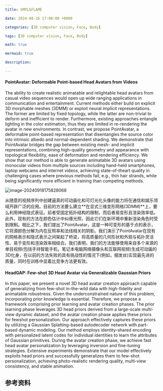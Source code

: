 ```yaml
---
title: SMPL&FLAME

date: 2024-08-26 17:00:00 +0800

categories: [3D computer vision, Face, Body]

tags: [3D computer vision, Face, Body]

math: true

mermaid: true

description: 

---
```




#### PointAvatar: Deformable Point-based Head Avatars from Videos

The ability to create realistic animatable and relightable head avatars from casual video sequences would open up wide ranging applications in communication and entertainment. Current methods either build on explicit 3D morphable meshes (3DMM) or exploit neural implicit representations. The former are limited by fixed topology, while the latter are non-trivial to deform and inefficient to render. Furthermore, existing approaches entangle lighting in the color estimation, thus they are limited in re-rendering the avatar in new environments. In contrast, we propose PointAvatar, a deformable point-based representation that disentangles the source color into intrinsic albedo and normal-dependent shading. We demonstrate that PointAvatar bridges the gap between existing mesh- and implicit representations, combining high-quality geometry and appearance with topological flexibility, ease of deformation and rendering efficiency. We show that our method is able to generate animatable 3D avatars using monocular videos
from multiple sources including hand-held smartphones, laptop webcams and internet videos, achieving state-of-theart quality in challenging cases where previous methods fail, e.g., thin hair strands, while being significantly more efficient in training than competing methods.

![image-20240918175828068](../../cfcys.github.io/_posts/images/img_dip/image-20240918175828068.png)

从随意的视频序列中创建逼真的可动画化和可灯光化头像的能力将在通信和娱乐领域开辟广泛的应用。目前的方法要么建立**在显式三维变形网格(3DMM)**上，要么利用神经隐式表征。前者受固定拓扑结构的限制，而后者易变形且渲染效率低。此外，现有的方法在颜色估计中纠缠光照，因此它们在新环境中重新渲染角色时受到限制。相比之下，我们提出了PointAvatar，这是一种可变形的基于点的表示，它将源颜色分解为内在反照率和法线相关的阴影。我们演示了PointAvatar在现有的网格表示和隐式表示之间架起了桥梁，将高质量的几何形状和外观与拓扑灵活性、易于变形和渲染效率相结合。我们表明，我们的方法能够使用来自多个来源的单目视频(包括手持智能手机，笔记本电脑网络摄像头和互联网视频)生成可动画的3D化身，在以前的方法失败的具有挑战性的情况下(例如，细发丝)实现最先进的质量，同时在训练中显着比竞争方法更有效。

#### HeadGAP: Few-shot 3D Head Avatar via Generalizable Gaussian Priors

In this paper, we present a novel 3D head avatar creation approach capable of generalizing from few-shot in-the-wild data with high-fidelity and animatable robustness. Given the underconstrained nature of this problem, incorporating prior knowledge is essential. Therefore, we propose a
framework comprising prior learning and avatar creation phases. The prior learning phase leverages 3D head priors derived from a large-scale multi-view dynamic dataset, and the avatar creation phase applies these priors for fewshot personalization. Our approach effectively captures these priors by utilizing a Gaussian Splatting-based autodecoder network with part-based dynamic modeling. Our method employs identity-shared encoding with personalized latent codes for individual identities to learn the attributes of Gaussian primitives. During the avatar creation phase, we achieve fast head avatar personalization by leveraging inversion and fine-tuning strategies. Extensive experiments demonstrate that our model effectively exploits head priors and successfully generalizes them to few-shot personalization, achieving photo-realistic rendering quality, multi-view consistency, and stable animation.

## 参考资料

> 
>

